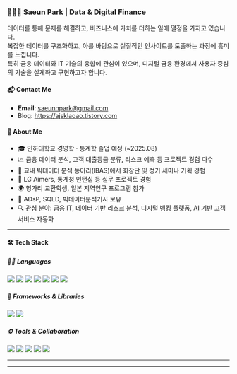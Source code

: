 ### 👩🏻‍💻 Saeun Park | Data & Digital Finance  
데이터를 통해 문제를 해결하고, 비즈니스에 가치를 더하는 일에 열정을 가지고 있습니다.  
복잡한 데이터를 구조화하고, 아를 바탕으로 실질적인 인사이트를 도출하는 과정에 흥미를 느낍니다.   
특히 금융 데이터와 IT 기술의 융합에 관심이 있으며, 디지털 금융 환경에서 사용자 중심의 기술을 설계하고 구현하고자 합니다.  

#### 📬 Contact Me
- **Email**: [saeunnpark@gmail.com](mailto:saeunnpark@gmail.com)
- Blog: https://ajsklaoao.tistory.com


#### 📌 About Me
- 🎓 인하대학교 경영학 · 통계학 졸업 예정 (~2025.08)
- 📈 금융 데이터 분석, 고객 대출등급 분류, 리스크 예측 등 프로젝트 경험 다수
- 🧠 교내 빅데이터 분석 동아리(IBAS)에서 회장단 및 정기 세미나 기획 경험
- 💼 LG Aimers, 통계청 인턴십 등 실무 프로젝트 경험
- 🌍 헝가리 교환학생, 일본 지역연구 프로그램 참가
- 🏅 ADsP, SQLD, 빅데이터분석기사 보유
- 🔍 관심 분야: 금융 IT, 데이터 기반 리스크 분석, 디지털 뱅킹 플랫폼, AI 기반 고객 서비스 자동화
---

#### 🛠️ Tech Stack

##### 🧑‍💻 Languages  
<img src="https://img.shields.io/badge/Python-3776AB?style=flat-square&logo=Python&logoColor=white"/> <img src="https://img.shields.io/badge/R-276DC3?style=flat-square&logo=R&logoColor=white"/> <img src="https://img.shields.io/badge/MySQL-4479A1?style=flat-square&logo=MySQL&logoColor=white"/> <img src="https://img.shields.io/badge/Java-007396?style=flat-square&logo=OpenJDK&logoColor=white"/> <img src="https://img.shields.io/badge/HTML5-E34F26?style=flat-square&logo=HTML5&logoColor=white"/> <img src="https://img.shields.io/badge/CSS3-1572B6?style=flat-square&logo=CSS3&logoColor=white"/> <img src="https://img.shields.io/badge/JavaScript-F7DF1E?style=flat-square&logo=JavaScript&logoColor=black"/>

##### 🧩 Frameworks & Libraries  
<img src="https://img.shields.io/badge/Vue.js-4FC08D?style=flat-square&logo=Vue.js&logoColor=white"/> <img src="https://img.shields.io/badge/Scikit--learn-F7931E?style=flat-square&logo=Scikit-learn&logoColor=white"/>

##### ⚙️ Tools & Collaboration  
<img src="https://img.shields.io/badge/Notion-000000?style=flat-square&logo=Notion&logoColor=white"/> <img src="https://img.shields.io/badge/figma-F24E1E?style=flat-square&logo=figma&logoColor=white"/> <img src="https://img.shields.io/badge/GitHub-181717?style=flat-square&logo=GitHub&logoColor=white"/> <img src="https://img.shields.io/badge/Slack-4A154B?style=flat-square&logo=Slack&logoColor=white"/> <img src="https://img.shields.io/badge/Git-F05032?style=flat-square&logo=Git&logoColor=white"/>

---




---

